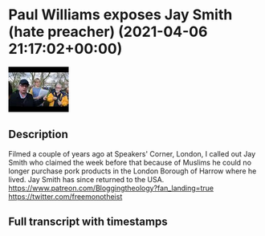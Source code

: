# Paul Williams exposes Jay Smith (hate preacher) (2021-04-06 21:17:02+00:00)

![alt Paul Williams exposes Jay Smith (hate preacher)](eEP_B7sxX6M.jpg "Paul Williams exposes Jay Smith (hate preacher)")

## Description

Filmed a couple of years ago at Speakers' Corner, London, I called out Jay Smith who claimed the week before that because of Muslims he could no longer purchase pork products in the London Borough of Harrow where he lived. Jay Smith has since returned to the USA.
https://www.patreon.com/Bloggingtheology?fan_landing=true
https://twitter.com/freemonotheist



## Full transcript with timestamps

